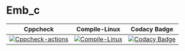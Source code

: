 # Emb_c

|Cppcheck|Compile-Linux|Codacy Badge|
|:--:|:--:|:--:|
|[![Cppcheck-actions](https://github.com/Chinnam-Narendra-Prasad/Emb_c/actions/workflows/Cppcheck.yml/badge.svg)](https://github.com/Chinnam-Narendra-Prasad/Emb_c/actions/workflows/Cppcheck.yml)|[![Compile-Linux](https://github.com/Chinnam-Narendra-Prasad/Emb_c/actions/workflows/Compile.yml/badge.svg)](https://github.com/Chinnam-Narendra-Prasad/Emb_c/actions/workflows/Compile.yml)| [![Codacy Badge](https://app.codacy.com/project/badge/Grade/9bca5e91899f4c86959e1dc5b388194f)](https://www.codacy.com/gh/Chinnam-Narendra-Prasad/Emb_c/dashboard?utm_source=github.com&amp;utm_medium=referral&amp;utm_content=Chinnam-Narendra-Prasad/Emb_c&amp;utm_campaign=Badge_Grade)|
